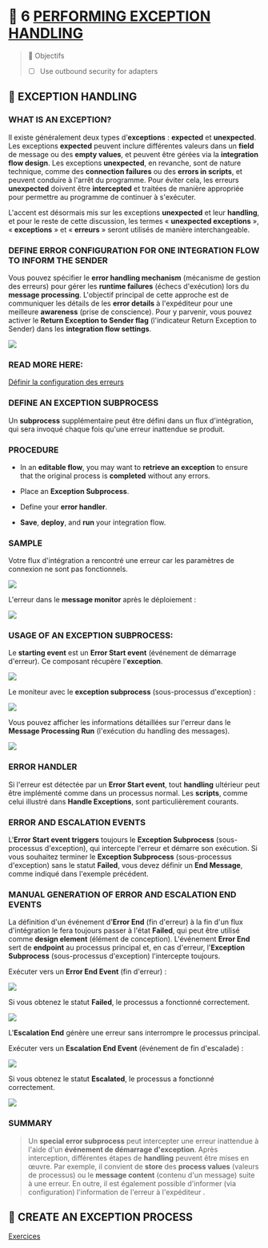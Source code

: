 # 🌸 6 [PERFORMING EXCEPTION HANDLING](https://learning.sap.com/learning-journeys/developing-with-sap-integration-suite/using-adapters_f42fdb69-df78-4faf-bfd3-0a7b8c8beebd)

> 🌺 Objectifs
>
> - [ ] Use outbound security for adapters

## 🌸 EXCEPTION HANDLING

### WHAT IS AN EXCEPTION?

Il existe généralement deux types d’**exceptions** : **expected** et **unexpected**. Les exceptions **expected** peuvent inclure différentes valeurs dans un **field** de message ou des **empty values**, et peuvent être gérées via la **integration flow design**. Les exceptions **unexpected**, en revanche, sont de nature technique, comme des **connection failures** ou des **errors in scripts**, et peuvent conduire à l'arrêt du programme. Pour éviter cela, les erreurs **unexpected** doivent être **intercepted** et traitées de manière appropriée pour permettre au programme de continuer à s'exécuter.

L'accent est désormais mis sur les exceptions **unexpected** et leur **handling**, et pour le reste de cette discussion, les termes « **unexpected exceptions** », « **exceptions** » et « **erreurs** » seront utilisés de manière interchangeable.

### DEFINE ERROR CONFIGURATION FOR ONE INTEGRATION FLOW TO INFORM THE SENDER

Vous pouvez spécifier le **error handling mechanism** (mécanisme de gestion des erreurs) pour gérer les **runtime failures** (échecs d'exécution) lors du **message processing**. L'objectif principal de cette approche est de communiquer les détails de les **error details** à l'expéditeur pour une meilleure **awareness** (prise de conscience). Pour y parvenir, vous pouvez activer le **Return Exception to Sender flag** (l'indicateur Return Exception to Sender) dans les **integration flow settings**.

![](./RESSOURCES/CLD900_20_U5L6_001_scr.png)

### READ MORE HERE:

[Définir la configuration des erreurs](https://help.sap.com/docs/CLOUD_INTEGRATION/368c481cd6954bdfa5d0435479fd4eaf/77d004175cf846479edd4f88a42a0a6e.html)

### DEFINE AN EXCEPTION SUBPROCESS

Un **subprocess** supplémentaire peut être défini dans un flux d'intégration, qui sera invoqué chaque fois qu'une erreur inattendue se produit.

### PROCEDURE

- In an **editable flow**, you may want to **retrieve an exception** to ensure that the original process is **completed** without any errors.

- Place an **Exception Subprocess**.

- Define your **error handler**.

- **Save**, **deploy**, and **run** your integration flow.

### SAMPLE

Votre flux d'intégration a rencontré une erreur car les paramètres de connexion ne sont pas fonctionnels.

![](./RESSOURCES/CLD900_20_U5L6_002_scr.png)

L'erreur dans le **message monitor** après le déploiement :

![](./RESSOURCES/CLD900_20_U5L6_003_scr.png)

### USAGE OF AN EXCEPTION SUBPROCESS:

Le **starting event** est un **Error Start event** (événement de démarrage d'erreur). Ce composant récupère l'**exception**.

![](./RESSOURCES/CLD900_20_U5L6_004_scr.png)

Le moniteur avec le **exception subprocess** (sous-processus d'exception) :

![](./RESSOURCES/CLD900_20_U5L6_005_scr.png)

Vous pouvez afficher les informations détaillées sur l'erreur dans le **Message Processing Run** (l'exécution du handling des messages).

![](./RESSOURCES/CLD900_20_U5L6_006_scr.png)

### ERROR HANDLER

Si l'erreur est détectée par un **Error Start event**, tout **handling** ultérieur peut être implémenté comme dans un processus normal. Les **scripts**, comme celui illustré dans **Handle Exceptions**, sont particulièrement courants.

### ERROR AND ESCALATION EVENTS

L'**Error Start event triggers** toujours le **Exception Subprocess** (sous-processus d'exception), qui intercepte l'erreur et démarre son exécution. Si vous souhaitez terminer le **Exception Subprocess** (sous-processus d'exception) sans le statut **Failed**, vous devez définir un **End Message**, comme indiqué dans l'exemple précédent.

### MANUAL GENERATION OF ERROR AND ESCALATION END EVENTS

La définition d'un événement d'**Error End** (fin d'erreur) à la fin d'un flux d'intégration le fera toujours passer à l'état **Failed**, qui peut être utilisé comme **design element** (élément de conception). L'événement **Error End** sert de **endpoint** au processus principal et, en cas d'erreur, l'**Exception Subprocess** (sous-processus d'exception) l'intercepte toujours.

Exécuter vers un **Error End Event** (fin d'erreur) :

![](./RESSOURCES/CLD900_20_U5L6_007_scr.png)

Si vous obtenez le statut **Failed**, le processus a fonctionné correctement.

![](./RESSOURCES/CLD900_20_U5L6_008_scr.png)

L'**Escalation End** génère une erreur sans interrompre le processus principal.

Exécuter vers un **Escalation End Event** (événement de fin d'escalade) :

![](./RESSOURCES/CLD900_20_U5L6_009_scr.png)

Si vous obtenez le statut **Escalated**, le processus a fonctionné correctement.

![](./RESSOURCES/CLD900_20_U5L6_010_scr.png)

### SUMMARY

> Un **special error subprocess** peut intercepter une erreur inattendue à l'aide d'un **événement de démarrage d'exception**. Après interception, différentes étapes de **handling** peuvent être mises en œuvre. Par exemple, il convient de **store** des **process values** (valeurs de processus) ou le **message content** (contenu d'un message) suite à une erreur. En outre, il est également possible d'informer (via configuration) l'information de l'erreur à l'expéditeur .

## 🌸 CREATE AN EXCEPTION PROCESS

[Exercices](https://learning.sap.com/learning-journeys/developing-with-sap-integration-suite/performing-exception-handling_c545ebe7-bcf0-4865-8750-df2c51775a4d)
